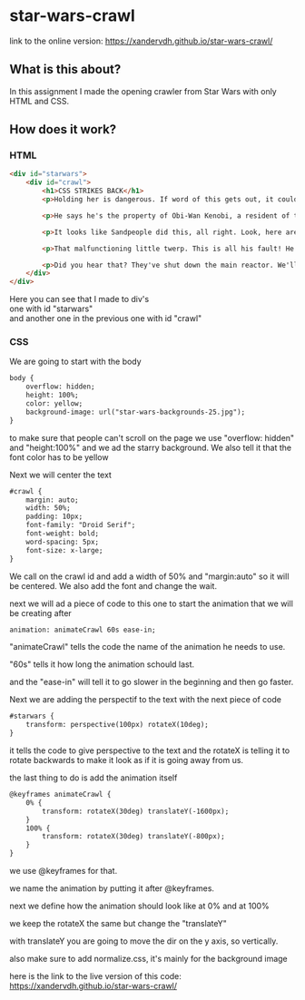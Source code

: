 # star-wars-crawl

link to the online version: https://xandervdh.github.io/star-wars-crawl/

## What is this about?
In this assignment I made the opening crawler from Star Wars with only HTML and CSS.

## How does it work?
### HTML
```html
<div id="starwars">
    <div id="crawl">
        <h1>CSS STRIKES BACK</h1>
        <p>Holding her is dangerous. If word of this gets out, it could generate sympathy for the Rebellion in the senate. I have traced the Rebel spies to her. Now she is my only link to find their secret base! She'll die before she tells you anything. Leave that to me. Send a distress signal and then inform the senate that all aboard were killed! Lord Vader, the battle station plans are not aboard this ship! And no transmissions were made. An escape pod was jettisoned during the fighting, but no life forms were aboard. She must have hidden the plans in the escape pod. Send a detachment down to retrieve them. See to it personally, Commander. There'll be no one to stop us this time. Yes, sir.</p>

        <p>He says he's the property of Obi-Wan Kenobi, a resident of these parts. And it's a private message for him. Quite frankly, sir I don't know what he's talking about. Our last master was Captain Antilles, but with what we've been through, this little R2 unit has become a bit eccentric. Obi-Wan Kenobi? I wonder if he means old Ben Kenobi? I beg your pardon, sir, but do you know what he's talking about? Well, I don't know anyone named Obi-Wan, but old Ben lives out beyond the dune sea. He's kind of a strange old hermit. I wonder who she is. It sounds like she's in trouble. I'd better play back the whole thing.</p>

        <p>It looks like Sandpeople did this, all right. Look, here are Gaffi sticks, Bantha tracks. It's just...I never heard of them hitting anything this big before. They didn't. But we are meant to think they did. These tracks are side by side. Sandpeople always ride single file to hide there numbers. These are the same Jawas that sold us Artoo and Threepio. And these blast points, too accurate for Sandpeople. Only Imperial stormtroopers are so precise. Why would Imperial troops want to slaughter Jawas? If they traced the robots here, they may have learned who they sold them to. And that would lead them home! Wait, Luke! It's too dangerous. Uncle Owen! Aunt Beru! Uncle Owen!</p>

        <p>That malfunctioning little twerp. This is all his fault! He tricked me into going this way, but he'll do no better. Wait, what's that? A transport! I'm saved! Over here! Help! Please, help! Artoo-Detoo! It's you! It's you!</p>

        <p>Did you hear that? They've shut down the main reactor. We'll be destroyed for sure. This is madness! We're doomed! There'll be no escape for the Princess this time. What's that? Artoo! Artoo-Detoo, where are you? At last! Where have you been? They're heading in this direction. What are we going to do? We'll be sent to the spice mine of Kessel or smashed into who knows what! Wait a minute, where are you going?</p>
    </div>
</div>                
```
Here you can see that I made to div's
<br>
one with id "starwars"
<br>
and another one in the previous one with id "crawl"

### CSS
We are going to start with the body

```html
body {
    overflow: hidden;
    height: 100%;
    color: yellow;
    background-image: url("star-wars-backgrounds-25.jpg");
}
```
to make sure that people can't scroll on the page we use "overflow: hidden" and "height:100%"
and we ad the starry background. We also tell it that the font color has to be yellow

Next we will center the text
```html
#crawl {
    margin: auto;
    width: 50%;
    padding: 10px;
    font-family: "Droid Serif";
    font-weight: bold;
    word-spacing: 5px;
    font-size: x-large;
}
```
We call on the crawl id and add a width of 50% and "margin:auto" so it will be centered.
We also add the font and change the wait.

next we will ad a piece of code to this one to start the animation that we will be creating after
```html
animation: animateCrawl 60s ease-in;
```
"animateCrawl" tells the code the name of the animation he needs to use.

"60s" tells it how long the animation schould last.

and the "ease-in" will tell it to go slower in the beginning and then go faster.

Next we are adding the perspectif to the text with the next piece of code
```html
#starwars {
    transform: perspective(100px) rotateX(10deg);
}
```
it tells the code to give perspective to the text and the rotateX is telling it to rotate backwards to make it look as if it is going away from us.

the last thing to do is add the animation itself
```html
@keyframes animateCrawl {
    0% {
        transform: rotateX(30deg) translateY(-1600px);
    }
    100% {
        transform: rotateX(30deg) translateY(-800px);
    }
}
```
we use @keyframes for that.

we name the animation by putting it after @keyframes.

next we define how the animation should look like at 0%
and at 100%

we keep the rotateX the same but change the "translateY"

with translateY you are going to move the dir on the y axis, so vertically.

also make sure to add normalize.css, it's mainly for the background image

here is the link to the live version of this code: https://xandervdh.github.io/star-wars-crawl/